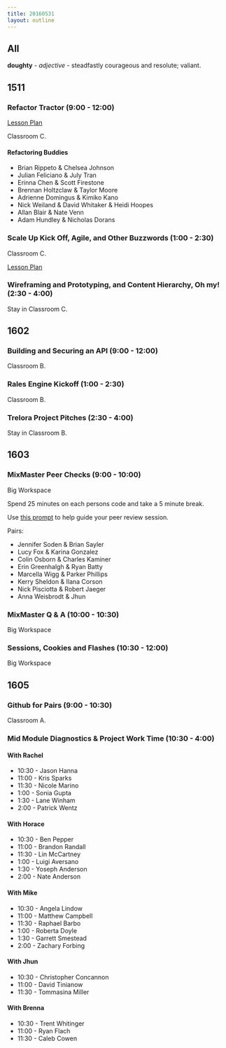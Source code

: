 ```yaml
---
title: 20160531
layout: outline
---
```


## All

**doughty** - _adjective_ - steadfastly courageous and resolute; valiant.


## 1511

### Refactor Tractor (9:00 - 12:00)

[Lesson Plan](https://github.com/turingschool/lesson_plans/blob/master/ruby_04-apis_and_scalability/js_refactor_tractor.md)

Classroom C.

#### Refactoring Buddies

* Brian Rippeto & Chelsea Johnson
* Julian Feliciano & July Tran
* Erinna Chen & Scott Firestone
* Brennan Holtzclaw & Taylor Moore
* Adrienne Domingus & Kimiko Kano
* Nick Weiland & David Whitaker & Heidi Hoopes
* Allan Blair & Nate Venn
* Adam Hundley & Nicholas Dorans

### Scale Up Kick Off, Agile, and Other Buzzwords (1:00 - 2:30)

Classroom C.

[Lesson Plan](https://github.com/turingschool/lesson_plans/blob/master/ruby_04-apis_and_scalability/agile_and_other_buzzwords.markdown)

### Wireframing and Prototyping, and Content Hierarchy, Oh my! (2:30 - 4:00)

Stay in Classroom C.

## 1602

### Building and Securing an API (9:00 - 12:00)

Classroom B.

### Rales Engine Kickoff (1:00 - 2:30)

Classroom B.

### Trelora Project Pitches (2:30 - 4:00)

Stay in Classroom B.


## 1603

### MixMaster Peer Checks (9:00 - 10:00)

Big Workspace

Spend 25 minutes on each persons code and take a 5 minute break.

Use [this prompt](https://gist.github.com/Carmer/5102523a97e5bb177fa6b2fcd17af2ae) to help guide your peer review session. 

Pairs:

* Jennifer Soden & Brian Sayler
* Lucy Fox & Karina Gonzalez
* Colin Osborn & Charles Kaminer
* Erin Greenhalgh & Ryan Batty
* Marcella Wigg & Parker Phillips
* Kerry Sheldon & Ilana Corson
* Nick Pisciotta & Robert Jaeger
* Anna Weisbrodt & Jhun


### MixMaster Q & A (10:00 - 10:30)

Big Workspace

### Sessions, Cookies and Flashes (10:30 - 12:00)

Big Workspace


## 1605

### Github for Pairs (9:00 - 10:30)

Classroom A.

###  Mid Module Diagnostics & Project Work Time (10:30 - 4:00)

#### With Rachel
* 10:30 - Jason Hanna
* 11:00 - Kris Sparks
* 11:30 - Nicole Marino
* 1:00 - Sonia Gupta
* 1:30 - Lane Winham
* 2:00 - Patrick Wentz

#### With Horace
* 10:30 - Ben Pepper
* 11:00 - Brandon Randall
* 11:30 - Lin McCartney
* 1:00 - Luigi Aversano
* 1:30 - Yoseph Anderson
* 2:00 - Nate Anderson

#### With Mike
* 10:30 - Angela Lindow
* 11:00 - Matthew Campbell
* 11:30 - Raphael Barbo
* 1:00 - Roberta Doyle
* 1:30 - Garrett Smestead
* 2:00 - Zachary Forbing

#### With Jhun
* 10:30 - Christopher Concannon
* 11:00 - David Tinianow
* 11:30 - Tommasina Miller

#### With Brenna
* 10:30 - Trent Whitinger
* 11:00 - Ryan Flach
* 11:30 - Caleb Cowen
